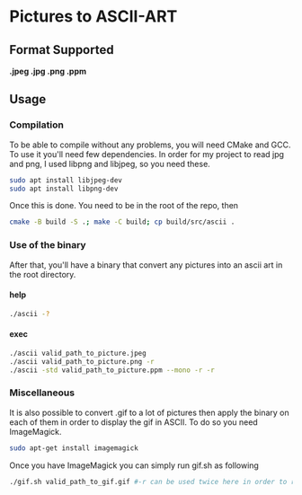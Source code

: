 # Pictures to ASCII-ART
## Format Supported

**.jpeg  .jpg  .png  .ppm**


## Usage
### Compilation
To be able to compile without any problems, you will need CMake and GCC.
To use it you'll need few dependencies.
In order for my project to read jpg and png, I used libpng and  libjpeg, so you need these.
```sh
sudo apt install libjpeg-dev
sudo apt install libpng-dev
```

Once this is done.
You need to be in the root of the repo, then
```sh
cmake -B build -S .; make -C build; cp build/src/ascii .
```
### Use of the binary
After that, you'll have a binary that convert any pictures into an ascii art in the root directory.
#### help
```sh
./ascii -?
```
#### exec
```sh
./ascii valid_path_to_picture.jpeg
./ascii valid_path_to_picture.png -r
./ascii -std valid_path_to_picture.ppm --mono -r -r
```

### Miscellaneous
It is also possible to convert .gif to a lot of pictures then apply the binary on each of them in order to display the gif in ASCII.
To do so you need ImageMagick.
```sh
sudo apt-get install imagemagick
```

Once you have ImageMagick you can simply run gif.sh as following
```sh
./gif.sh valid_path_to_gif.gif #-r can be used twice here in order to reduce the size of the gif as it may be massive and don't display well
```